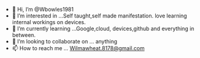 - 👋 Hi, I’m @Wbowles1981
- 👀 I’m interested in ...Self taught,self made manifestation. love learning internal workings on devices. 
- 🌱 I’m currently learning ...Google,cloud, devices,github and everything in between.
- 💞️ I’m looking to collaborate on ... anything 
- 📫 How to reach me ... Wilmawheat.8178@gmail.com

<!---
Wbowles1981/Wbowles1981 is a ✨ special ✨ repository because its `README.md` (this file) appears on your GitHub profile.
You can click the Preview link to take a look at your changes.
--->
